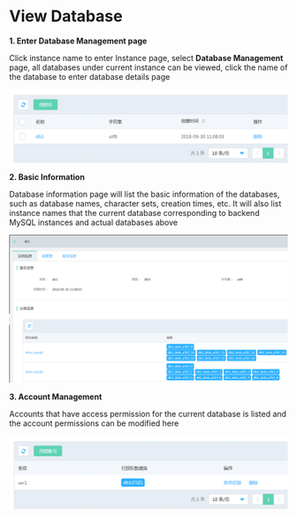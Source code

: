 # View Database

**1. Enter **Database Management** page**

Click instance name to enter Instance page, select **Database Management** page, all databases under current instance can be viewed, click the name of the database to enter database details page

![DB List](../../../../../image/DRDS/db-list.png)

**2. Basic Information**

Database information page will list the basic information of the databases, such as database names, character sets, creation times, etc. It will also list instance names that the current database corresponding to backend MySQL instances and actual databases above

![DB Information](../../../../../image/DRDS/db-detail.png)

**3. Account Management**

Accounts that have access permission for the current database is listed and the account permissions can be modified here

![Account List](../../../../../image/DRDS/account-list.png)

